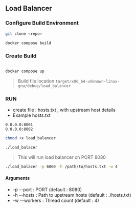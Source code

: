 
## Load Balancer


### Configure Build Environment 


```bash
git clone <repo>
```

```bash
docker compose build
```

### Create Build

```bash

docker compose up

```

> Build file location `target/x86_64-unknown-linux-gnu/debug/load_balancer`


### RUN 

- create file : hosts.txt , with upstream host details
- Example hosts.txt
```text
0.0.0.0:8001
0.0.0.0:8002
```


```bash
chmod +x load_balancer
```

```bash
./load_balacer
```
> This will run load balancer on PORT 8080

```bash
./load_balacer -p 6060 -h /path/to/hosts.txt -w 4
```

#### Arguments

- -p --port : PORT (default : 8080)
- -h --hosts : Path to upstream hosts (default : ./hosts.txt)
- -w --workers : Thread count (default : 4)
